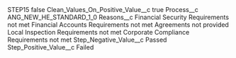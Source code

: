 <?xml version="1.0" encoding="UTF-8"?>
<CustomMetadata xmlns="http://soap.sforce.com/2006/04/metadata" xmlns:xsi="http://www.w3.org/2001/XMLSchema-instance" xmlns:xsd="http://www.w3.org/2001/XMLSchema">
    <label>STEP15</label>
    <protected>false</protected>
    <values>
        <field>Clean_Values_On_Positive_Value__c</field>
        <value xsi:type="xsd:boolean">true</value>
    </values>
    <values>
        <field>Process__c</field>
        <value xsi:type="xsd:string">ANG_NEW_HE_STANDARD_1_0</value>
    </values>
    <values>
        <field>Reasons__c</field>
        <value xsi:type="xsd:string">Financial Security Requirements not met
Financial Accounts Requirements not met
Agreements not provided
Local Inspection Requirements not met
Corporate Compliance Requirements not met</value>
    </values>
    <values>
        <field>Step_Negative_Value__c</field>
        <value xsi:type="xsd:string">Passed</value>
    </values>
    <values>
        <field>Step_Positive_Value__c</field>
        <value xsi:type="xsd:string">Failed</value>
    </values>
</CustomMetadata>
